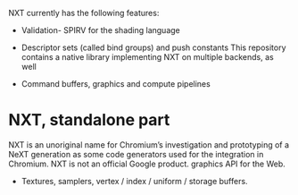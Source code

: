 
NXT currently has the following features:
- Validation- SPIRV for the shading language

- Descriptor sets (called bind groups) and push constants
This repository contains a native library implementing NXT on multiple backends, as well 
- Command buffers, graphics and compute pipelines
# NXT, standalone part

NXT is an unoriginal name for Chromium’s investigation and prototyping of a NeXT generation 
as some code generators used for the integration in Chromium. NXT is not an official Google product.
graphics API for the Web. 
- Textures, samplers, vertex / index / uniform / storage buffers.
